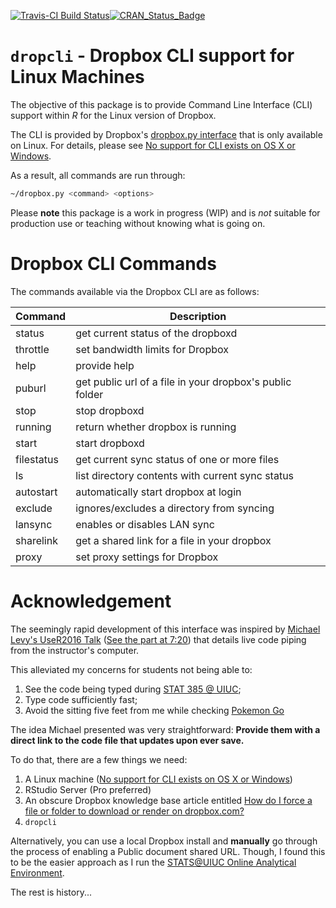 
<!-- README.md is generated from README.Rmd. Please edit that file -->
[![Travis-CI Build Status](https://travis-ci.org/coatless/dropcli.svg?branch=master)](https://travis-ci.org/coatless/dropcli)[![CRAN\_Status\_Badge](http://www.r-pkg.org/badges/version/dropcli)](https://cran.r-project.org/package=dropcli)

`dropcli` - Dropbox CLI support for Linux Machines
==================================================

The objective of this package is to provide Command Line Interface (CLI) support within *R* for the Linux version of Dropbox.

The CLI is provided by Dropbox's [dropbox.py interface](https://www.dropbox.com/en/help/9192) that is only available on Linux. For details, please see [No support for CLI exists on OS X or Windows](http://superuser.com/questions/678925/using-dropbox-from-the-command-line-on-osx).

As a result, all commands are run through:

``` bash
~/dropbox.py <command> <options>
```

Please **note** this package is a work in progress (WIP) and is *not* suitable for production use or teaching without knowing what is going on.

Dropbox CLI Commands
====================

The commands available via the Dropbox CLI are as follows:

| Command    | Description                                              |
|------------|----------------------------------------------------------|
| status     | get current status of the dropboxd                       |
| throttle   | set bandwidth limits for Dropbox                         |
| help       | provide help                                             |
| puburl     | get public url of a file in your dropbox's public folder |
| stop       | stop dropboxd                                            |
| running    | return whether dropbox is running                        |
| start      | start dropboxd                                           |
| filestatus | get current sync status of one or more files             |
| ls         | list directory contents with current sync status         |
| autostart  | automatically start dropbox at login                     |
| exclude    | ignores/excludes a directory from syncing                |
| lansync    | enables or disables LAN sync                             |
| sharelink  | get a shared link for a file in your dropbox             |
| proxy      | set proxy settings for Dropbox                           |

Acknowledgement
===============

The seemingly rapid development of this interface was inspired by [Michael Levy's UseR2016 Talk](http://michaellevy.name/blog/useR-talk-on-teaching-R/) ([See the part at 7:20](https://channel9.msdn.com/Events/useR-international-R-User-conference/useR2016/Teaching-R-to-200-people-in-a-week#time=07m20s)) that details live code piping from the instructor's computer.

This alleviated my concerns for students not being able to:

1.  See the code being typed during [STAT 385 @ UIUC](http://stat385.thecoatlessprofessor.com/);
2.  Type code sufficiently fast;
3.  Avoid the sitting five feet from me while checking [Pokemon Go](http://www.pokemon.com/us/pokemon-video-games/pokemon-go/)

The idea Michael presented was very straightforward: **Provide them with a direct link to the code file that updates upon ever save.**

To do that, there are a few things we need:

1.  A Linux machine ([No support for CLI exists on OS X or Windows](http://superuser.com/questions/678925/using-dropbox-from-the-command-line-on-osx))
2.  RStudio Server (Pro preferred)
3.  An obscure Dropbox knowledge base article entitled [How do I force a file or folder to download or render on dropbox.com?](https://www.dropbox.com/en/help/201)
4.  `dropcli`

Alternatively, you can use a local Dropbox install and **manually** go through the process of enabling a Public document shared URL. Though, I found this to be the easier approach as I run the [STATS@UIUC Online Analytical Environment](https://rstudio.stat.illinois.edu/).

The rest is history...
